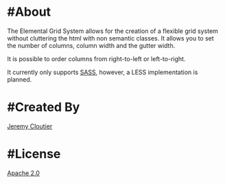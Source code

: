 #About
================
The Elemental Grid  System allows for the creation of a flexible grid system without cluttering the html with non semantic classes. It allows you to set the number of columns, column width and the gutter width. 

It is possible to order columns from right-to-left or left-to-right.

It currently only supports [SASS](http://http://sass-lang.com/), however, a LESS implementation is planned.

#Created By
================
[Jeremy Cloutier](http://twitter.com/elevenStx)

#License
================
[Apache 2.0](https://www.apache.org/licenses/LICENSE-2.0.html)
